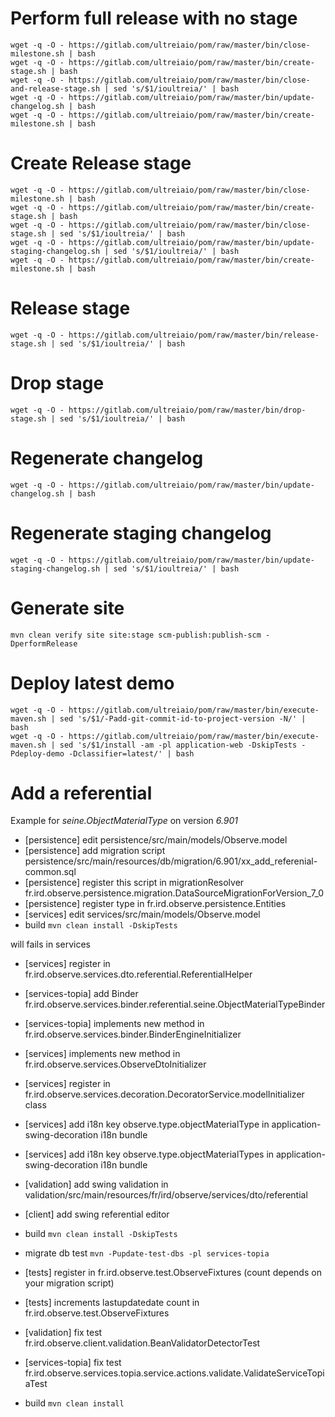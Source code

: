 # Perform full release with no stage

```
wget -q -O - https://gitlab.com/ultreiaio/pom/raw/master/bin/close-milestone.sh | bash
wget -q -O - https://gitlab.com/ultreiaio/pom/raw/master/bin/create-stage.sh | bash
wget -q -O - https://gitlab.com/ultreiaio/pom/raw/master/bin/close-and-release-stage.sh | sed 's/$1/ioultreia/' | bash
wget -q -O - https://gitlab.com/ultreiaio/pom/raw/master/bin/update-changelog.sh | bash
wget -q -O - https://gitlab.com/ultreiaio/pom/raw/master/bin/create-milestone.sh | bash
```

# Create Release stage

```
wget -q -O - https://gitlab.com/ultreiaio/pom/raw/master/bin/close-milestone.sh | bash
wget -q -O - https://gitlab.com/ultreiaio/pom/raw/master/bin/create-stage.sh | bash
wget -q -O - https://gitlab.com/ultreiaio/pom/raw/master/bin/close-stage.sh | sed 's/$1/ioultreia/' | bash
wget -q -O - https://gitlab.com/ultreiaio/pom/raw/master/bin/update-staging-changelog.sh | sed 's/$1/ioultreia/' | bash
wget -q -O - https://gitlab.com/ultreiaio/pom/raw/master/bin/create-milestone.sh | bash
```

# Release stage

``` 
wget -q -O - https://gitlab.com/ultreiaio/pom/raw/master/bin/release-stage.sh | sed 's/$1/ioultreia/' | bash
```

# Drop stage

```
wget -q -O - https://gitlab.com/ultreiaio/pom/raw/master/bin/drop-stage.sh | sed 's/$1/ioultreia/' | bash
```

# Regenerate changelog

``` 
wget -q -O - https://gitlab.com/ultreiaio/pom/raw/master/bin/update-changelog.sh | bash
```

# Regenerate staging changelog

``` 
wget -q -O - https://gitlab.com/ultreiaio/pom/raw/master/bin/update-staging-changelog.sh | sed 's/$1/ioultreia/' | bash
```

# Generate site

``` 
mvn clean verify site site:stage scm-publish:publish-scm -DperformRelease
```

# Deploy latest demo

``` 
wget -q -O - https://gitlab.com/ultreiaio/pom/raw/master/bin/execute-maven.sh | sed 's/$1/-Padd-git-commit-id-to-project-version -N/' | bash
wget -q -O - https://gitlab.com/ultreiaio/pom/raw/master/bin/execute-maven.sh | sed 's/$1/install -am -pl application-web -DskipTests -Pdeploy-demo -Dclassifier=latest/' | bash
```


# Add a referential

Example for *seine.ObjectMaterialType* on version *6.901*

* [persistence] edit persistence/src/main/models/Observe.model
* [persistence] add migration script persistence/src/main/resources/db/migration/6.901/xx_add_referenial-common.sql
* [persistence] register this script in migrationResolver fr.ird.observe.persistence.migration.DataSourceMigrationForVersion_7_0
* [persistence] register type in fr.ird.observe.persistence.Entities
* [services] edit services/src/main/models/Observe.model
* build `mvn clean install -DskipTests`

will fails in services

* [services] register in fr.ird.observe.services.dto.referential.ReferentialHelper
* [services-topia] add Binder fr.ird.observe.services.binder.referential.seine.ObjectMaterialTypeBinder
* [services-topia] implements new method in fr.ird.observe.services.binder.BinderEngineInitializer
* [services] implements new method in fr.ird.observe.services.ObserveDtoInitializer
* [services] register in fr.ird.observe.services.decoration.DecoratorService.modelInitializer class
* [services] add i18n key observe.type.objectMaterialType in application-swing-decoration i18n bundle
* [services] add i18n key observe.type.objectMaterialTypes in application-swing-decoration i18n bundle
* [validation] add swing validation in validation/src/main/resources/fr/ird/observe/services/dto/referential
* [client] add swing referential editor

* build `mvn clean install -DskipTests`

* migrate db test `mvn -Pupdate-test-dbs -pl services-topia`
* [tests] register in fr.ird.observe.test.ObserveFixtures (count depends on your migration script)
* [tests] increments lastupdatedate count in fr.ird.observe.test.ObserveFixtures 
* [validation] fix test fr.ird.observe.client.validation.BeanValidatorDetectorTest
* [services-topia] fix test fr.ird.observe.services.topia.service.actions.validate.ValidateServiceTopiaTest
* build `mvn clean install`

